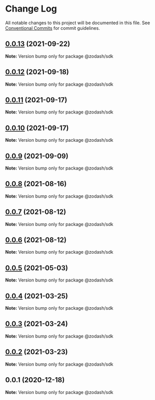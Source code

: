 # Change Log

All notable changes to this project will be documented in this file.
See [Conventional Commits](https://conventionalcommits.org) for commit guidelines.

## [0.0.13](https://github.com/zcorky/zodash/compare/@zodash/sdk@0.0.12...@zodash/sdk@0.0.13) (2021-09-22)

**Note:** Version bump only for package @zodash/sdk





## [0.0.12](https://github.com/zcorky/zodash/compare/@zodash/sdk@0.0.11...@zodash/sdk@0.0.12) (2021-09-18)

**Note:** Version bump only for package @zodash/sdk





## [0.0.11](https://github.com/zcorky/zodash/compare/@zodash/sdk@0.0.10...@zodash/sdk@0.0.11) (2021-09-17)

**Note:** Version bump only for package @zodash/sdk





## [0.0.10](https://github.com/zcorky/zodash/compare/@zodash/sdk@0.0.9...@zodash/sdk@0.0.10) (2021-09-17)

**Note:** Version bump only for package @zodash/sdk





## [0.0.9](https://github.com/zcorky/zodash/compare/@zodash/sdk@0.0.8...@zodash/sdk@0.0.9) (2021-09-09)

**Note:** Version bump only for package @zodash/sdk





## [0.0.8](https://github.com/zcorky/zodash/compare/@zodash/sdk@0.0.7...@zodash/sdk@0.0.8) (2021-08-16)

**Note:** Version bump only for package @zodash/sdk





## [0.0.7](https://github.com/zcorky/zodash/compare/@zodash/sdk@0.0.6...@zodash/sdk@0.0.7) (2021-08-12)

**Note:** Version bump only for package @zodash/sdk





## [0.0.6](https://github.com/zcorky/zodash/compare/@zodash/sdk@0.0.5...@zodash/sdk@0.0.6) (2021-08-12)

**Note:** Version bump only for package @zodash/sdk





## [0.0.5](https://github.com/zcorky/zodash/compare/@zodash/sdk@0.0.4...@zodash/sdk@0.0.5) (2021-05-03)

**Note:** Version bump only for package @zodash/sdk





## [0.0.4](https://github.com/zcorky/zodash/compare/@zodash/sdk@0.0.3...@zodash/sdk@0.0.4) (2021-03-25)

**Note:** Version bump only for package @zodash/sdk





## [0.0.3](https://github.com/zcorky/zodash/compare/@zodash/sdk@0.0.2...@zodash/sdk@0.0.3) (2021-03-24)

**Note:** Version bump only for package @zodash/sdk





## [0.0.2](https://github.com/zcorky/zodash/compare/@zodash/sdk@0.0.1...@zodash/sdk@0.0.2) (2021-03-23)

**Note:** Version bump only for package @zodash/sdk





## 0.0.1 (2020-12-18)

**Note:** Version bump only for package @zodash/sdk
